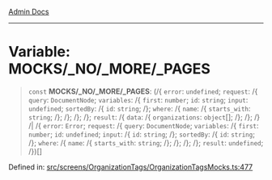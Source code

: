 [Admin Docs](/)

***

# Variable: MOCKS/_NO/_MORE/_PAGES

> `const` **MOCKS/_NO/_MORE/_PAGES**: (/{ `error`: `undefined`; `request`: /{ `query`: `DocumentNode`; `variables`: /{ `first`: `number`; `id`: `string`; `input`: `undefined`; `sortedBy`: /{ `id`: `string`; /}; `where`: /{ `name`: /{ `starts_with`: `string`; /}; /}; /}; /}; `result`: /{ `data`: /{ `organizations`: `object`[]; /}; /}; /} /| /{ `error`: `Error`; `request`: /{ `query`: `DocumentNode`; `variables`: /{ `first`: `number`; `id`: `undefined`; `input`: /{ `id`: `string`; /}; `sortedBy`: /{ `id`: `string`; /}; `where`: /{ `name`: /{ `starts_with`: `string`; /}; /}; /}; /}; `result`: `undefined`; /})[]

Defined in: [src/screens/OrganizationTags/OrganizationTagsMocks.ts:477](https://github.com/PalisadoesFoundation/talawa-admin/blob/main/src/screens/OrganizationTags/OrganizationTagsMocks.ts#L477)
